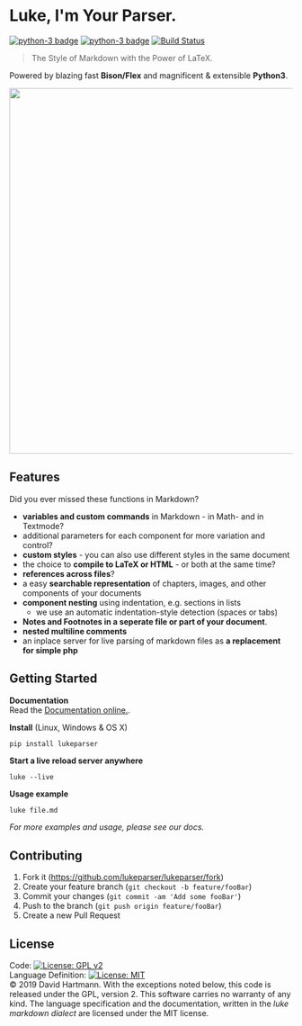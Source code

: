 # Luke, I'm Your Parser.
[![python-3 badge](https://img.shields.io/pypi/v/lukeparser?style=flat-square)](https://pypi.org/project/lukeparser/)
[![python-3 badge](https://img.shields.io/pypi/pyversions/lukeparser?style=flat-square)](https://pypi.org/project/lukeparser/)
[![Build Status](https://img.shields.io/travis/lukeparser/lukeparser.svg?style=flat-square&branch=master)](https://travis-ci.org/lukeparser/lukeparser)

> The Style of Markdown with the Power of LaTeX.

Powered by blazing fast **Bison/Flex** and magnificent & extensible **Python3**.

<div align="center">
  <a href="http://lukeparser.github.io">
    <img width=650px src="https://lukeparser.github.io/assets/logo_wide.png">
  </a>
</div>



## Features
Did you ever missed these functions in Markdown?

- **variables and custom commands** in Markdown - in Math- and in Textmode?
- additional parameters for each component for more variation and control?
- **custom styles** - you can also use different styles in the same document
- the choice to **compile to LaTeX or HTML** - or both at the same time?
- **references across files**?
- a easy **searchable representation** of chapters, images, and other components of your documents
- **component nesting** using indentation, e.g. sections in lists
    - we use an automatic indentation-style detection (spaces or tabs)
- **Notes and Footnotes in a seperate file or part of your document**.
- **nested multiline comments**
- an inplace server for live parsing of markdown files as **a replacement for simple php**


## Getting Started

**Documentation**  
Read the [Documentation online.](https://lukeparser.github.io/lukeparser).

**Install** (Linux, Windows & OS X)
```sh
pip install lukeparser
```

**Start a live reload server anywhere**
```
luke --live
```

**Usage example**
```
luke file.md
```

_For more examples and usage, please see our docs._


## Contributing

1. Fork it (<https://github.com/lukeparser/lukeparser/fork>)
2. Create your feature branch (`git checkout -b feature/fooBar`)
3. Commit your changes (`git commit -am 'Add some fooBar'`)
4. Push to the branch (`git push origin feature/fooBar`)
5. Create a new Pull Request

## License
Code: [![License: GPL v2](https://img.shields.io/badge/License-GPL%20v2-blue.svg?style=flat-square)](https://www.gnu.org/licenses/old-licenses/gpl-2.0.en.html)  
Language Definition: [![License: MIT](https://img.shields.io/badge/License-MIT-yellow.svg?style=flat-square)](https://opensource.org/licenses/MIT)  
© 2019 David Hartmann. With the exceptions noted below, this code is released under the GPL, version 2. This software carries no warranty of any kind. The language specification and the documentation, written in the *luke markdown dialect* are licensed under the MIT license.
